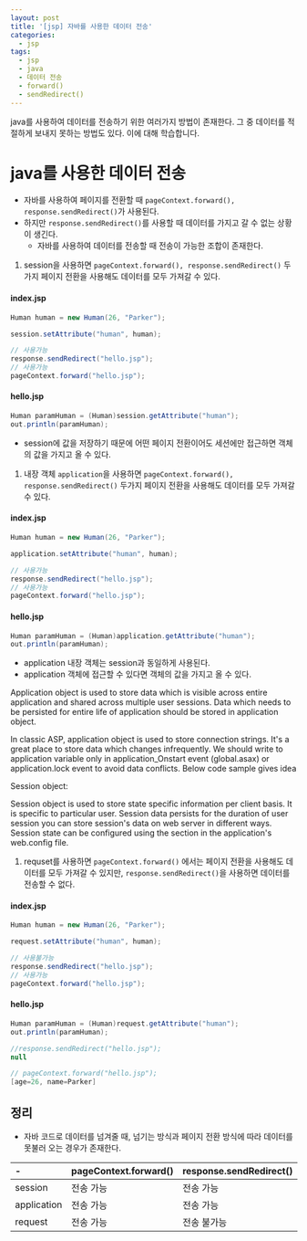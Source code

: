 ```yaml
---
layout: post
title: '[jsp] 자바를 사용한 데이터 전송'
categories:
  - jsp
tags:
  - jsp
  - java
  - 데이터 전송
  - forward()
  - sendRedirect()
---
```


java를 사용하여 데이터를 전송하기 위한 여러가지 방법이 존재한다.
그 중 데이터를 적절하게 보내지 못하는 방법도 있다. 이에 대해 학습합니다.

# java를 사용한 데이터 전송

- 자바를 사용하여 페이지를 전환할 때 ```pageContext.forward(), response.sendRedirect()```가 사용된다.
- 하지만 ```response.sendRedirect()```를 사용할 때 데이터를 가지고 갈 수 없는 상황이 생긴다.
  - 자바를 사용하여 데이터를 전송할 때 전송이 가능한 조합이 존재한다.

1. session을 사용하면 ```pageContext.forward(), response.sendRedirect()``` 두가지 페이지 전환을 사용해도 데이터를 모두 가져갈 수 있다.

#### index.jsp

```java
Human human = new Human(26, "Parker");

session.setAttribute("human", human);

// 사용가능
response.sendRedirect("hello.jsp");
// 사용가능
pageContext.forward("hello.jsp");
```

#### hello.jsp

```java
Human paramHuman = (Human)session.getAttribute("human");
out.println(paramHuman);
```

- session에 값을 저장하기 때문에 어떤 페이지 전환이어도 세션에만 접근하면 객체의 값을 가지고 올 수 있다.

1. 내장 객체 ```application```을 사용하면  ```pageContext.forward(), response.sendRedirect()``` 두가지 페이지 전환을 사용해도 데이터를 모두 가져갈 수 있다.

#### index.jsp

```java
Human human = new Human(26, "Parker");

application.setAttribute("human", human);

// 사용가능
response.sendRedirect("hello.jsp");
// 사용가능
pageContext.forward("hello.jsp");
```

#### hello.jsp

```java
Human paramHuman = (Human)application.getAttribute("human");
out.println(paramHuman);
```

- application 내장 객체는 session과 동일하게 사용된다.
- application 객체에 접근할 수 있다면 객체의 값을 가지고 올 수 있다.

<p>
Application object is used to store data which is visible across entire application and shared across multiple user sessions. Data which needs to be persisted for entire life of application should be stored in application object.

In classic ASP, application object is used to store connection strings. It's a great place to store data which changes infrequently. We should write to application variable only in application_Onstart event (global.asax) or application.lock event to avoid data conflicts. Below code sample gives idea
</p>

<p>
Session object:

Session object is used to store state specific information per client basis. It is specific to particular user. Session data persists for the duration of user session you can store session's data on web server in different ways. Session state can be configured using the <session State> section in the application's web.config file.
</p>

1. requset를 사용하면  ```pageContext.forward()``` 에서는 페이지 전환을 사용해도 데이터를 모두 가져갈 수 있지만, ```response.sendRedirect()```을 사용하면 데이터를 전송할 수 없다.



#### index.jsp

```java
Human human = new Human(26, "Parker");

request.setAttribute("human", human);

// 사용불가능
response.sendRedirect("hello.jsp");
// 사용가능
pageContext.forward("hello.jsp");
```

#### hello.jsp

```java
Human paramHuman = (Human)request.getAttribute("human");
out.println(paramHuman);
```

```java
//response.sendRedirect("hello.jsp");
null

// pageContext.forward("hello.jsp");
[age=26, name=Parker]
```

## 정리

- 자바 코드로 데이터를 넘겨줄 때, 넘기는 방식과 페이지 전환 방식에 따라 데이터를 못불러 오는 경우가 존재한다.



|        -     | pageContext.forward() | response.sendRedirect() |
| :---------- | :-------------------- | :---------------------- |
| session     | 전송 가능              | 전송 가능                |
| application | 전송 가능              | 전송 가능                |
| request     | 전송 가능              | 전송 불가능              |
